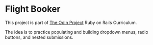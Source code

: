 # Flight Booker

This project is part of [The Odin Project](https://www.theodinproject.com/lessons/ruby-on-rails-flight-booker) Ruby on Rails Curriculum.

The idea is to practice populating and building dropdown menus, radio buttons, and nested submissions.
